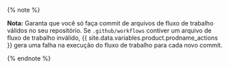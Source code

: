 {% note %}

**Nota:** Garanta que você só faça commit de arquivos de fluxo de trabalho válidos no seu repositório. Se `.github/workflows` contiver um arquivo de fluxo de trabalho inválido, {{ site.data.variables.product.prodname_actions }} gera uma falha na execução do fluxo de trabalho para cada novo commit.

{% endnote %}
